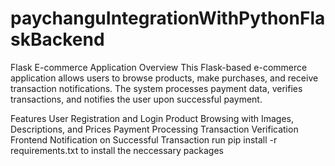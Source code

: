 # paychanguIntegrationWithPythonFlaskBackend


Flask E-commerce Application
Overview
This Flask-based e-commerce application allows users to browse products, make purchases, and receive transaction notifications. The system processes payment data, verifies transactions, and notifies the user upon successful payment.

Features
User Registration and Login
Product Browsing with Images, Descriptions, and Prices
Payment Processing
Transaction Verification
Frontend Notification on Successful Transaction
run pip install -r requirements.txt to install the neccessary packages
